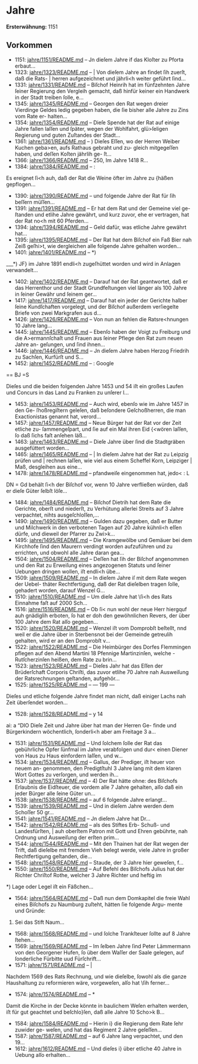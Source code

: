 # Jahre

**Ersterwähnung:** 1151

## Vorkommen
- 1151: [jahre/1151/README.md](../jahre/1151/README.md) – Jn dieſem Jahre if das Kloſter zu Pforta erbaut...
- 1323: [jahre/1323/README.md](../jahre/1323/README.md) – |
Von dieſem Jahre an findet ſih zuerſt, daß die Rats- |
herren aufgezeichnet und jährli<h weiter geführt ſind...
- 1331: [jahre/1331/README.md](../jahre/1331/README.md) – Biſchof Heinrih hat im fünfzehnten Jahre ſeiner
Regierung den Vergleih gemacht, daß hinfür keiner ein
Handwerk in der Stadt treiben ſolle, e...
- 1345: [jahre/1345/README.md](../jahre/1345/README.md) – Georgen
den Rat wegen dreier Vierdinge Geldes ledig gegeben
haben, die ſie bisher alle Jahre zu Zins vom Rate er-
halten...
- 1354: [jahre/1354/README.md](../jahre/1354/README.md) – Dieſe Spende hat der Rat
auf einige Jahre fallen laſſen und ſpäter, wegen der
Wohlfahrt, glü>ſeligen Regierung und guten Zuſtandes
der Stadt...
- 1361: [jahre/1361/README.md](../jahre/1361/README.md) – ) Dieſes Eſſen, wo der Herren
Weiber Kuchen geba>en, aufs Rathaus gebraht und zu-
gleich mitgegeſſen haben, und deſſen Koſten jährlih ge-
ſt...
- 1366: [jahre/1366/README.md](../jahre/1366/README.md) – 250,
Im Jahre 1418 R...
- 1384: [jahre/1384/README.md](../jahre/1384/README.md) – :

Es ereignet ſi<h auh, daß der Rat die Weine öfter
im Jahre zu \{häßen gepflogen...
- 1390: [jahre/1390/README.md](../jahre/1390/README.md) – und folgende
Jahre der Rat für ſih beſſern müſſen...
- 1391: [jahre/1391/README.md](../jahre/1391/README.md) – Er hat dem Rat und der Gemeine viel ge-
ſtanden und etlihe Jahre gewährt, und kurz zuvor, ehe
er vertragen, hat der Rat no<h mit 60 Pferden...
- 1394: [jahre/1394/README.md](../jahre/1394/README.md) – Geld dafür, was etliche Jahre gewährt hat...
- 1395: [jahre/1395/README.md](../jahre/1395/README.md) – Der Rat hat dem Biſchof ein Faß Bier nah Zeiß
geſhi>t, wie dergleichen alle folgende Jahre gehalten
worden...
- 1401: [jahre/1401/README.md](../jahre/1401/README.md) – *)

___*) JF} im Jahre 1891 endli<h zugeſhüttet worden und wird
in Anlagen verwandelt...
- 1402: [jahre/1402/README.md](../jahre/1402/README.md) – Darauf hat der Rat geantwortet,
daß er das Herrenthor und der Stadt Grundfeſtungen
viel länger als 100 Jahre in ſeiner Gewähr und ſeinem
ger...
- 1417: [jahre/1417/README.md](../jahre/1417/README.md) – Darauf hat ein jeder der Gerichte halber ſeine Kundſchaften
vorgelegt, und der Biſchof außerdem verſiegelte Briefe von
zwei Markgrafen aus d...
- 1426: [jahre/1426/README.md](../jahre/1426/README.md) – Von nun an fehlen die Ratsre<hnungen 10 Jahre lang...
- 1445: [jahre/1445/README.md](../jahre/1445/README.md) – Ebenſo haben
der Voigt zu Freiburg und die A>ermannſchaſt und
Frauen aus ſeiner Pflege den Rat zum neuen Jahre an-
geſungen, und ſind ihnen...
- 1446: [jahre/1446/README.md](../jahre/1446/README.md) – Jn dieſem Jahre haben Herzog Friedrih zu Sachſen,
Kurfürſt und S...
- 1452: [jahre/1452/README.md](../jahre/1452/README.md) – :
Google


== BJ =S

Dieſes und die beiden folgenden Jahre 1453 und 54
iſt ein großes Laufen und Concurs in das Land zu
Franken zu unſerer l...
- 1453: [jahre/1453/README.md](../jahre/1453/README.md) – Auch wird, ebenſo wie im Jahre 1457 in den Ge-
ſhoßregiſtern geleſen, daß beſondere Geſchoßherren, die
man Exactionistas genannt hat, verord...
- 1457: [jahre/1457/README.md](../jahre/1457/README.md) – Neue Bürger hat der Rat vor der Zeit etliche zu-
ſammengeſpart, und ſie auf ein Mal ihren Eid \{<wören
laſſen, ſo daß ſichs faſt anſehen läß...
- 1463: [jahre/1463/README.md](../jahre/1463/README.md) – Dieſe Jahre über ſind die Stadtgräben ausgefüttert
worden...
- 1465: [jahre/1465/README.md](../jahre/1465/README.md) – |
In dieſem Jahre hat der Rat zu Leipzig prüfen und |
rechnen laſſen, wie viel aus einem Scheffel Korn, Leipziger |
Maß, desgleihen aus eine...
- 1478: [jahre/1478/README.md](../jahre/1478/README.md) – pfandweiſe eingenommen hat, jedo<
: L


DN
= Gd
behält ſi<h der Biſchof vor, wenn 10 Jahre verfließen
würden, daß er dieſe Güter ſelbſt löſe...
- 1484: [jahre/1484/README.md](../jahre/1484/README.md) – Biſchof Dietrih hat dem Rate die Gerichte, oberſt
und niederſt, zu Verhütung allerlei Streits auf 3 Jahre
verpachtet, nihts ausgeſchloſſen,...
- 1490: [jahre/1490/README.md](../jahre/1490/README.md) – Gulden dazu gegeben,
daß er Butter und Milchwerk in den verbotenen Tagen
auf 20 Jahre kühnli<h eſſen dürfe, und dieweil der
Pfarrer zu Zwi>k...
- 1495: [jahre/1495/README.md](../jahre/1495/README.md) – Die Kramgewölbe und Gemäuer bei dem Kirchhofe
ſind den Maurern verdingt worden aufzuführen und zu
errichten, und obwohl alle Jahre daran gea...
- 1504: [jahre/1504/README.md](../jahre/1504/README.md) – Deſſen hat
ſih der Biſchof angenommen und den Rat zu Erweiſung
eines angezogenen Statuts und ſeiner Uebungen dringen
wollen, iſt endli<h übe...
- 1509: [jahre/1509/README.md](../jahre/1509/README.md) – In dieſem Jahre iſ mit dem Rate wegen der Uebel-
thäter Rechtfertigung, daß der Rat dieſelben tragen ſolle,
gehadert worden, darauf Wenzel G...
- 1510: [jahre/1510/README.md](../jahre/1510/README.md) – Um dieſe Jahre hat \ſi<h des Rats Einnahme faſt auf
2000 Sch...
- 1516: [jahre/1516/README.md](../jahre/1516/README.md) – Ob ſi< nun wohl der neue Herr hiergquf auh
gnädiglih erboten, ſo hat er doh den gewöhnlichen
Revers, der über 100 Jahre dem Rat alſo gegeben...
- 1520: [jahre/1520/README.md](../jahre/1520/README.md) – Wenzel iſt vom Domprobſt beſtellt, nnd weil er die
Jahre über in Sterbensnot bei der Gemeinde getreulih
gehalten, wird er an den Domprobſt v...
- 1522: [jahre/1522/README.md](../jahre/1522/README.md) – Die Heimbürger des Dorfes Flemmingen pflegen auf
den Abend Martini 18 Pfennige Martinzinſen, welche
-Rutſcherzinſen heißen, dem Rate zu brin...
- 1523: [jahre/1523/README.md](../jahre/1523/README.md) – Dieſes Jahr hat das Eſſen der Brüderſchaft Corporis
Chriſti, das zuvor etlihe 70 Jahre nah Ausweiſung der
Ratsrechnungen geſtanden, aufgehör...
- 1525: [jahre/1525/README.md](../jahre/1525/README.md) – — 199 —

Dieſes und etliche folgende Jahre findet man nicht,
daß einiger Lachs nah Zeit überſendet worden...
- 1528: [jahre/1528/README.md](../jahre/1528/README.md) – y 14


ai:
a “DIO
Dieſe Zeit und Jahre über hat man der Herren Ge-
finde und Bürgerkindern wöchentlich, ſonderli<h aber am
Freitage 3 a...
- 1531: [jahre/1531/README.md](../jahre/1531/README.md) – Und ſolchem ſolle der Rat das gebührliche Opfer ſünfmal
im Jahre verabfolgen und dur< einen Diener von Haus
zu Haus einfordern laſſen, und w...
- 1534: [jahre/1534/README.md](../jahre/1534/README.md) – Gallus, der Prediger, iſt heuer von neuem an-
genommen, den Predigtſtuhl 3 Jahre lang mit dem klaren
Wort Gottes zu verſorgen, und werden ih...
- 1537: [jahre/1537/README.md](../jahre/1537/README.md) – 4) Der Rat hätte ohne: des Biſchofs Erlaubnis die
Eidſteuer, die vordem alle 7 Jahre gehalten, alſo daß ein
jeder Bürger alle ſeine Güter un...
- 1538: [jahre/1538/README.md](../jahre/1538/README.md) – auf 6 folgende Jahre erlangt...
- 1539: [jahre/1539/README.md](../jahre/1539/README.md) – Und in dieſem Jahre werden dem
Schoſſer 50 gr...
- 1541: [jahre/1541/README.md](../jahre/1541/README.md) – Jn dieſem Jahre hat Dr...
- 1542: [jahre/1542/README.md](../jahre/1542/README.md) – als des Stiftes Erb- Schuß- und Landesfürſten, |
auh oberſtem Patron mit Gott und Ehren gebührte, nah
Ordnung und Ausweiſung der erſten prim...
- 1544: [jahre/1544/README.md](../jahre/1544/README.md) – Mit den Thainen hat der Rat wegen der Trift, daß
dieſelbe mit fremdem Vieh belegt werde, viele Jahre in
großer Rechtfertigung geſtanden, die...
- 1548: [jahre/1548/README.md](../jahre/1548/README.md) – Staude, der 3 Jahre hier geweſen, f...
- 1550: [jahre/1550/README.md](../jahre/1550/README.md) – Auf Befehl des Biſchofs Julius hat der Richter
Chriſtof Rothe, welcher 3 Jahre Richter und heftig im

*) Lage oder Legel iſt ein Fäßchen...
- 1564: [jahre/1564/README.md](../jahre/1564/README.md) – Daß nun dem Domkapitel die freie Wahl eines
Biſchofs zu Naumburg zuſteht, hätten ſie folgende Argu-
mente und Gründe:

1) Sei das Stift Naum...
- 1568: [jahre/1568/README.md](../jahre/1568/README.md) – und ſolche Trankſteuer ſollte auf 8 Jahre
ſtehen...
- 1569: [jahre/1569/README.md](../jahre/1569/README.md) – Im ſelben Jahre ſind Peter Lämmermann von den
Georgener Hufen, ſo über dem Waſſer der Saale gelegen,
auf ſonderliche Fürbitte uud Fürſchrift...
- 1571: [jahre/1571/README.md](../jahre/1571/README.md) – |

Nachdem 1569 des Rats Rechnung, und wie dieſelbe,
ſowohl als die ganze Haushaltung zu reformieren wäre,
vorgeweſen, alſo hat \ſih ferner...
- 1574: [jahre/1574/README.md](../jahre/1574/README.md) – *

Damit die Kirche in der Decke könnte in baulichem
Weſen erhalten werden, iſt für gut geachtet und beſchlo}ſen,
daß alle Jahre 10 Scho>k B...
- 1584: [jahre/1584/README.md](../jahre/1584/README.md) – Hierin i} die Regierung dem Rate ſehr zuwider ge-
weſen, und hat das Regiment 2 Jahre geſeſſen...
- 1587: [jahre/1587/README.md](../jahre/1587/README.md) – auf 6 Jahre lang verpachtet, und den 19...
- 1612: [jahre/1612/README.md](../jahre/1612/README.md) – Und dieſes i} über etliche 40 Jahre in Uebung
alſo erhalten...
